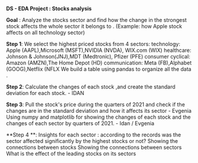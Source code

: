 **DS - EDA Project : Stocks analysis**

**Goal** : Analyze the stocks sector and find how the change in the strongest stock affects the whole sector it belongs to . (Example: how Apple stock affects on all technology sector)

**Step 1**: We select the highest priced stocks from 4 sectors: technology: Apple (AAPL),Microsoft (MSFT),NVIDIA (NVDA), WIX.com (WIX) healthcare: Johnson & Johnson(JNJ),MDT (Medtronic), Pfizer (PFE) consumer cyclical: Amazon (AMZN),The Home Depot (HD) communication: Meta (FB),Alphabet (GOOG),Netflix (NFLX We build a table using pandas to organize all the data .

**Step 2**: Calculate the changes of each stock ,and create the standard deviation for each stock. - IDAN

**Step 3**: Pull the stock's price during the quarters of 2021 and check if the changes are in the standard deviation and how it affects its sector - Evgenia Using numpy and matplotlib for showing the changes of each stock and the changes of each sector by quarters of 2021. - Idan / Evgenia

**Step 4 **: Insights for each sector : according to the records was the sector affected significantly by the highest stocks or not? Showing the connections between stocks Showing the connections between sectors What is the effect of the leading stocks on its sectors
